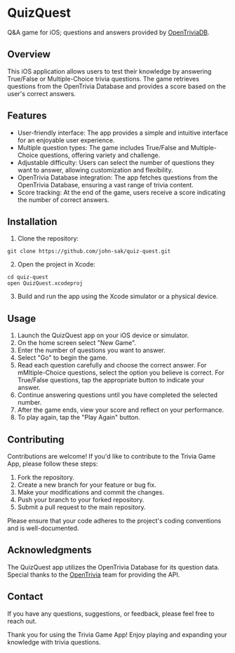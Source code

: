 # QuizQuest
Q&amp;A game for iOS; questions and answers provided by [OpenTriviaDB](https://opentdb.com).

## Overview
This iOS application allows users to test their knowledge by answering True/False or Multiple-Choice trivia questions. The game retrieves questions from the OpenTrivia Database and provides a score based on the user's correct answers.

## Features
- User-friendly interface: The app provides a simple and intuitive interface for an enjoyable user experience.
- Multiple question types: The game includes True/False and Multiple-Choice questions, offering variety and challenge.
- Adjustable difficulty: Users can select the number of questions they want to answer, allowing customization and flexibility.
- OpenTrivia Database integration: The app fetches questions from the OpenTrivia Database, ensuring a vast range of trivia content.
- Score tracking: At the end of the game, users receive a score indicating the number of correct answers.

## Installation
1. Clone the repository:
  ```
  git clone https://github.com/john-sak/quiz-quest.git
  ```
2. Open the project in Xcode:
  ```
  cd quiz-quest
  open QuizQuest.xcodeproj
  ```
3. Build and run the app using the Xcode simulator or a physical device.

## Usage
1. Launch the QuizQuest app on your iOS device or simulator.
2. On the home screen select "New Game".
3. Enter the number of questions you want to answer.
4. Select "Go" to begin the game.
5. Read each question carefully and choose the correct answer. For mMltiple-Choice questions, select the option you believe is correct. For True/False questions, tap the appropriate button to indicate your answer.
6. Continue answering questions until you have completed the selected number.
7. After the game ends, view your score and reflect on your performance.
8. To play again, tap the "Play Again" button.

## Contributing
Contributions are welcome! If you'd like to contribute to the Trivia Game App, please follow these steps:
1. Fork the repository.
2. Create a new branch for your feature or bug fix.
3. Make your modifications and commit the changes.
4. Push your branch to your forked repository.
5. Submit a pull request to the main repository.

Please ensure that your code adheres to the project's coding conventions and is well-documented.

## Acknowledgments
The QuizQuest app utilizes the OpenTrivia Database for its question data. Special thanks to the [OpenTrivia](https://opentdb.com) team for providing the API.

## Contact
If you have any questions, suggestions, or feedback, please feel free to reach out.

Thank you for using the Trivia Game App! Enjoy playing and expanding your knowledge with trivia questions.
